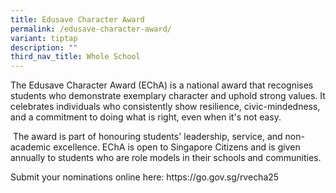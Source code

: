 ```yaml
---
title: Edusave Character Award
permalink: /edusave-character-award/
variant: tiptap
description: ""
third_nav_title: Whole School
---
```

<p>The Edusave Character Award (EChA) is a national award that recognises
students who demonstrate exemplary character and uphold strong values.
It celebrates individuals who consistently show resilience, civic-mindedness,
and a commitment to doing what is right, even when it's not easy.</p>
<p>&nbsp;The award is part of honouring students' leadership, service, and
non-academic excellence. EChA is open to Singapore Citizens and is given
annually to students who are role models in their schools and communities.</p>
<p>Submit your nominations online here: <a rel="noopener noreferrer nofollow" target="_blank">https://go.gov.sg/rvecha25</a>
</p>
<p></p>
<p></p>
<p></p>